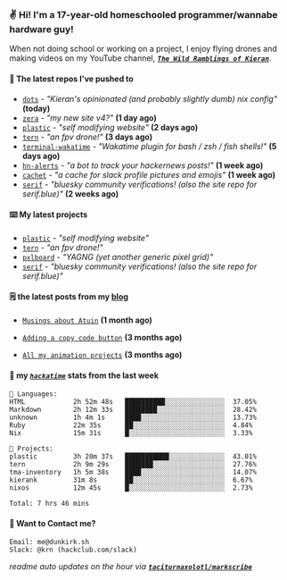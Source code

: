 ### ✌️ Hi! I'm a 17-year-old homeschooled programmer/wannabe hardware guy!

When not doing school or working on a project, I enjoy flying drones and making videos on my YouTube channel, [**_`The Wild Ramblings of Kieran`_**](https://youtube.com/@kieran.rambles).

#### 👷 The latest repos I've pushed to

- [`dots`](https://github.com/taciturnaxolotl/dots) - _"Kieran's opinionated (and probably slightly dumb) nix config"_ **(today)**
- [`zera`](https://github.com/taciturnaxolotl/zera) - _"my new site v4?"_ **(1 day ago)**
- [`plastic`](https://github.com/taciturnaxolotl/plastic) - _"self modifying website"_ **(2 days ago)**
- [`tern`](https://github.com/taciturnaxolotl/tern) - _"an fpv drone!"_ **(3 days ago)**
- [`terminal-wakatime`](https://github.com/hackclub/terminal-wakatime) - _"Wakatime plugin for bash / zsh / fish shells!"_ **(5 days ago)**
- [`hn-alerts`](https://github.com/taciturnaxolotl/hn-alerts) - _"a bot to track your hackernews posts!"_ **(1 week ago)**
- [`cachet`](https://github.com/taciturnaxolotl/cachet) - _"a cache for slack profile pictures and emojis"_ **(1 week ago)**
- [`serif`](https://github.com/taciturnaxolotl/serif) - _"bluesky community verifications! (also the site repo for serif.blue)"_ **(2 weeks ago)**

#### ⌨️ My latest projects

- [`plastic`](https://github.com/taciturnaxolotl/plastic) - _"self modifying website"_
- [`tern`](https://github.com/taciturnaxolotl/tern) - _"an fpv drone!"_
- [`pxlboard`](https://github.com/taciturnaxolotl/pxlboard) - _"YAGNG (yet another generic pixel grid)"_
- [`serif`](https://github.com/taciturnaxolotl/serif) - _"bluesky community verifications! (also the site repo for serif.blue)"_

#### 🗒️ the latest posts from my [blog](https://dunkirk.sh)

- [`Musings about Atuin`](https://dunkirk.sh/blog/atuin/) **(1 month ago)**

- [`Adding a copy code button`](https://dunkirk.sh/blog/adding-a-copy-button/) **(3 months ago)**

- [`All my animation projects`](https://dunkirk.sh/blog/my-animations/) **(3 months ago)**



#### 📡 my [_`hackatime`_](https://waka.hackclub.com) stats from the last week

```text
💾 Languages:
HTML            2h 52m 48s   ██████████░░░░░░░░░░░░░░░  37.05%
Markdown        2h 12m 33s   ████████░░░░░░░░░░░░░░░░░  28.42%
unknown         1h 4m 1s     ████░░░░░░░░░░░░░░░░░░░░░  13.73%
Ruby            22m 35s      ██░░░░░░░░░░░░░░░░░░░░░░░  4.84%
Nix             15m 31s      █░░░░░░░░░░░░░░░░░░░░░░░░  3.33%

💼 Projects:
plastic         3h 20m 37s   ███████████░░░░░░░░░░░░░░  43.01%
tern            2h 9m 29s    ███████░░░░░░░░░░░░░░░░░░  27.76%
tma-inventory   1h 5m 38s    ████░░░░░░░░░░░░░░░░░░░░░  14.07%
kierank         31m 8s       ██░░░░░░░░░░░░░░░░░░░░░░░  6.67%
nixos           12m 45s      █░░░░░░░░░░░░░░░░░░░░░░░░  2.73%

Total: 7 hrs 46 mins
```

#### 📮 Want to Contact me?

```text
Email: me@dunkirk.sh
Slack: @krn (hackclub.com/slack)
```

_readme auto updates on the hour via [**`taciturnaxolotl/markscribe`**](https://github.com/taciturnaxolotl/markscribe)_
